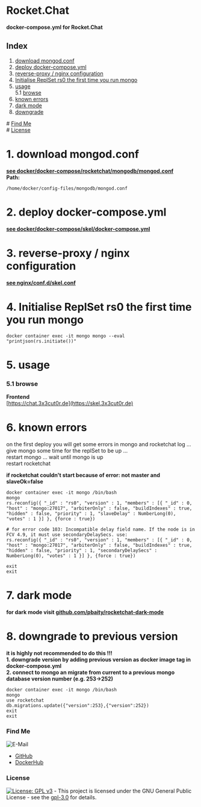 # Rocket.Chat

**docker-compose.yml for Rocket.Chat**  

## Index

1. [download mongod.conf](#mongod.conf)   
2. [deploy docker-compose.yml](#deploy)  
3. [reverse-proxy / nginx configuration](#reverse-proxy)  
4. [Initialise ReplSet rs0 the first time you run mongo](#replset)  
5. [usage](#usage)  
  5.1 [browse](#browse)  
6. [known errors](#known_errors)  
7. [dark mode](#dark-mode)  
8. [downgrade](#downgrade)  

\# [Find Me](#findme)  
\# [License](#license)  

# 1. download mongod.conf <a name="mongod.conf"></a>
**[see docker/docker-compose/rocketchat/mongodb/mongod.conf](https://github.com/3x3cut0r/vps/blob/main/docker/docker-compose/rocketchat/mongodb/mongod.conf)**  
**Path:**
```shell
/home/docker/config-files/mongodb/mongod.conf

```

# 2. deploy docker-compose.yml <a name="deploy"></a>  
**[see docker/docker-compose/skel/docker-compose.yml](https://github.com/3x3cut0r/vps/blob/main/docker/docker-compose/rocketchat/docker-compose.yml)**  

# 3. reverse-proxy / nginx configuration <a name="reverse-proxy"></a>  
**[see nginx/conf.d/skel.conf](https://github.com/3x3cut0r/vps/blob/main/nginx/conf.d/rocketchat.conf)**

# 4. Initialise ReplSet rs0 the first time you run mongo <a name="replset"></a>  
```shell
docker container exec -it mongo mongo --eval "printjson(rs.initiate())"

```

# 5. usage <a name="usage"></a>  

### 5.1 browse <a name="browse"></a>  
**Frontend**  
[https://chat.3x3cut0r.de](https://skel.3x3cut0r.de)  

# 6. known errors <a name="known_errors"></a>
on the first deploy you will get some errors in mongo and rocketchat log ...  
give mongo some time for the replSet to be up ...  
restart mongo ... wait until mongo is up  
restart rocketchat  

**if rocketchat couldn't start because of error: not master and slaveOk=false**  
```shell
docker container exec -it mongo /bin/bash
mongo
rs.reconfig({ "_id" : "rs0", "version" : 1, "members" : [{ "_id" : 0, "host" : "mongo:27017", "arbiterOnly" : false, "buildIndexes" : true, "hidden" : false, "priority" : 1, "slaveDelay" : NumberLong(0), "votes" : 1 }] }, {force : true})

# for error code 103: Incompatible delay field name. If the node is in FCV 4.9, it must use secondaryDelaySecs. use:
rs.reconfig({ "_id" : "rs0", "version" : 1, "members" : [{ "_id" : 0, "host" : "mongo:27017", "arbiterOnly" : false, "buildIndexes" : true, "hidden" : false, "priority" : 1, "secondaryDelaySecs" : NumberLong(0), "votes" : 1 }] }, {force : true})

exit
exit

```

# 7. dark mode <a name="dark-mode"></a>
**for dark mode visit [github.com/pbaity/rocketchat-dark-mode](https://github.com/pbaity/rocketchat-dark-mode)**

# 8. downgrade to previous version <a name="downgrade"></a>
**it is highly not recommended to do this !!!**  
**1. downgrade version by adding previous version as docker image tag in docker-compose.yml**  
**2. connect to mongo an migrate from current to a previous mongo database version number (e.g. 253->252)**  
```shell
docker container exec -it mongo /bin/bash
mongo
use rocketchat
db.migrations.update({"version":253},{"version":252})
exit
exit

```

### Find Me <a name="findme"></a>

![E-Mail](https://img.shields.io/badge/E--Mail-executor55%40gmx.de-red)
* [GitHub](https://github.com/3x3cut0r)
* [DockerHub](https://hub.docker.com/u/3x3cut0r)

### License <a name="license"></a>

[![License: GPL v3](https://img.shields.io/badge/License-GPLv3-blue.svg)](https://www.gnu.org/licenses/gpl-3.0) - This project is licensed under the GNU General Public License - see the [gpl-3.0](https://www.gnu.org/licenses/gpl-3.0.en.html) for details.
